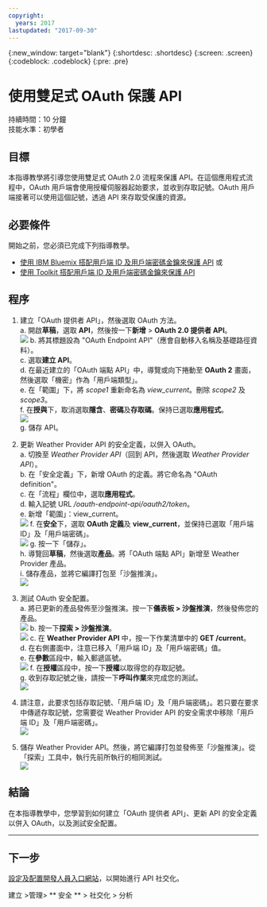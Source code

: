 ```yaml
---
copyright:
  years: 2017
lastupdated: "2017-09-30"
---
```


{:new_window: target="blank"}
{:shortdesc: .shortdesc}
{:screen: .screen}
{:codeblock: .codeblock}
{:pre: .pre}

# 使用雙足式 OAuth 保護 API

持續時間：10 分鐘  
技能水準：初學者

## 目標

本指導教學將引導您使用雙足式 OAuth 2.0 流程來保護 API。在這個應用程式流程中，OAuth 用戶端會使用授權伺服器起始要求，並收到存取記號。OAuth 用戶端接著可以使用這個記號，透過 API 來存取受保護的資源。

## 必要條件

開始之前，您必須已完成下列指導教學。  
- [使用 IBM Bluemix 搭配用戶端 ID 及用戶端密碼金鑰來保護 API](tut_secure_id_secret_bm.html) 或
- [使用 Toolkit 搭配用戶端 ID 及用戶端密碼金鑰來保護 API](tut_secure_id_secret_tk.html)

## 程序

1. 建立「OAuth 提供者 API」，然後選取 OAuth 方法。  
	a. 開啟**草稿**，選取 **API**，然後按一下**新增** > **OAuth 2.0 提供者 API**。  
    ![](images/oauth_provider_1.png)
	b. 將其標題設為 "OAuth Endpoint API"（應會自動移入名稱及基礎路徑資料）。  
	c. 選取**建立 API**。  
	d. 在最近建立的「OAuth 端點 API」中，導覽或向下捲動至 **OAuth 2** 畫面，然後選取「機密」作為「用戶端類型」。  
	e. 在「範圍」下，將 _scope1_ 重新命名為 _view_current_。刪除 _scope2_ 及 _scope3_。  
	f. 在**授與**下，取消選取**隱含**、**密碼**及**存取碼**。保持已選取**應用程式**。  
	![](images/oauth_provider_2.png)  
	g. 儲存 API。  

2. 更新 Weather Provider API 的安全定義，以併入 OAuth。  
	a. 切換至 _Weather Provider API_（回到 API，然後選取 _Weather Provider API_）。  
	b. 在「安全定義」下，新增 OAuth 的定義。將它命名為 "OAuth definition"。  
	c. 在「流程」欄位中，選取**應用程式**。  
	d. 輸入記號 URL _<your base URL>/oauth-endpoint-api/oauth2/token_。  
	e. 新增「範圍」：view_current。  
	![](images/oauth_security_definition_1.png)
	f. 在**安全**下，選取 **OAuth 定義**及 **view_current**，並保持已選取「用戶端 ID」及「用戶端密碼」。  
	![](images/oauth_security_definition_2.png)
	g. 按一下「儲存」。  
	h. 導覽回**草稿**，然後選取**產品**。將「OAuth 端點 API」新增至 Weather Provider 產品。  
	i. 儲存產品，並將它編譯打包至「沙盤推演」。  
	![](images/oauth_security_definition_3a.png)

3. 測試 OAuth 安全配置。  
	a. 將已更新的產品發佈至沙盤推演。按一下**儀表板 > 沙盤推演**，然後發佈您的產品。  
	  ![](images/test_oauth_1.png)
	b. 按一下**探索 > 沙盤推演**。  
      ![](images/test_oauth_2.png)
	c. 在 **Weather Provider API** 中，按一下作業清單中的 **GET /current**。  
	d. 在右側畫面中，注意已移入「用戶端 ID」及「用戶端密碼」值。  
	e. 在**參數**區段中，輸入郵遞區號。  
      ![](images/test_oauth_3.png)
	f. 在**授權**區段中，按一下**授權**以取得您的存取記號。  
	g. 收到存取記號之後，請按一下**呼叫作業**來完成您的測試。  
      ![](images/test_oauth_4.png)

4. 請注意，此要求包括存取記號、「用戶端 ID」及「用戶端密碼」。若只要在要求中傳遞存取記號，您需要從 Weather Provider API 的安全需求中移除「用戶端 ID」及「用戶端密碼」。  
    ![](images/test_oauth_5.png)

5. 儲存 Weather Provider API。然後，將它編譯打包並發佈至「沙盤推演」。從「探索」工具中，執行先前所執行的相同測試。  
    ![](images/test_oauth_6.png)
    
## 結論
在本指導教學中，您學習到如何建立「OAuth 提供者 API」、更新 API 的安全定義以併入 OAuth，以及測試安全配置。

---

## 下一步

[設定及配置開發人員入口網站](tut_config_dev_portal.html)，以開始進行 API 社交化。

建立 >管理> ** 安全 ** > 社交化 > 分析
